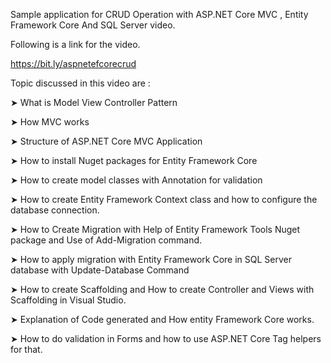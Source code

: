 Sample application for CRUD Operation with ASP.NET Core MVC , Entity Framework Core And SQL Server video.

Following is a link for the video.

https://bit.ly/aspnetefcorecrud


Topic discussed in this video are : 

➤ What is Model View Controller Pattern

➤ How MVC works

➤ Structure of ASP.NET Core MVC Application

➤ How to install Nuget packages for Entity Framework Core 

➤ How to create model classes with Annotation for validation

➤ How to create Entity Framework Context class and how to configure the database connection.

➤ How to Create Migration with Help of Entity Framework Tools Nuget package and Use of Add-Migration command. 

➤ How to apply migration with Entity Framework Core in SQL Server database with Update-Database Command

➤ How to create Scaffolding and How to create Controller and Views with Scaffolding in Visual Studio.

➤ Explanation of Code generated and How entity Framework Core works.

➤ How to do validation in Forms and how to use ASP.NET Core Tag helpers for that.

